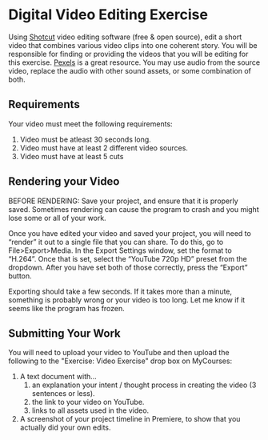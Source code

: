 # Digital Video Editing Exercise
Using [Shotcut](https://shotcut.org/) video editing software (free & open source), edit a short video that combines various video clips into one coherent story. You will be responsible for finding or providing the videos that you will be editing for this exercise. [Pexels](https://www.pexels.com/videos/) is a great resource. You may use audio from the source video, replace the audio with other sound assets, or some combination of both.

## Requirements
Your video must meet the following requirements:
1. Video must be atleast 30 seconds long.
1. Video must have at least 2 different video sources.
1. Video must have at least 5 cuts

## Rendering your Video
BEFORE RENDERING: Save your project, and ensure that it is properly saved. Sometimes rendering can cause the program to crash and you might lose some or all of your work.

Once you have edited your video and saved your project, you will need to “render” it out to a single file that you can share. To do this, go to File>Export>Media. In the Export Settings window, set the format to “H.264”. Once that is set, select the “YouTube 720p HD” preset from the dropdown. After you have set both of those correctly, press the “Export” button.

Exporting should take a few seconds. If it takes more than a minute, something is probably wrong or your video is too long. Let me know if it seems like the program has frozen.


## Submitting Your Work
You will need to upload your video to YouTube and then upload the following to the "Exercise: Video Exercise" drop box on MyCourses:
1.  A text document with... 
    1.  an explanation your intent / thought process in creating the video (3 sentences or less).
    2.  the link to your video on YouTube.
    3.  links to all assets used in the video.
2.  A screenshot of your project timeline in Premiere, to show that you actually did your own edits.

